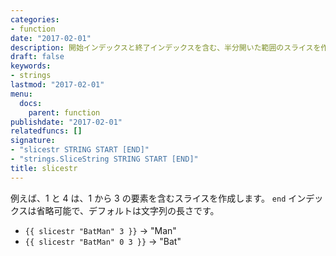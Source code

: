 ```yaml
---
categories:
- function
date: "2017-02-01"
description: 開始インデックスと終了インデックスを含む、半分開いた範囲のスライスを作成します。
draft: false
keywords:
- strings
lastmod: "2017-02-01"
menu:
  docs:
    parent: function
publishdate: "2017-02-01"
relatedfuncs: []
signature:
- "slicestr STRING START [END]"
- "strings.SliceString STRING START [END]"
title: slicestr
---
```


例えば、1 と 4 は、1 から 3 の要素を含むスライスを作成します。
`end` インデックスは省略可能で、デフォルトは文字列の長さです。

* `{{ slicestr "BatMan" 3 }}` → "Man"
* `{{ slicestr "BatMan" 0 3 }}` → "Bat"
